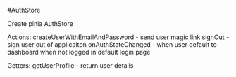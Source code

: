 #AuthStore

Create pinia AuthStore

Actions:
createUserWithEmailAndPassword - send user magic link
signOut - sign user out of applicaiton
onAuthStateChanged  - when user default to dashboard when not logged in default login page

Getters:
getUserProfile - return user details 